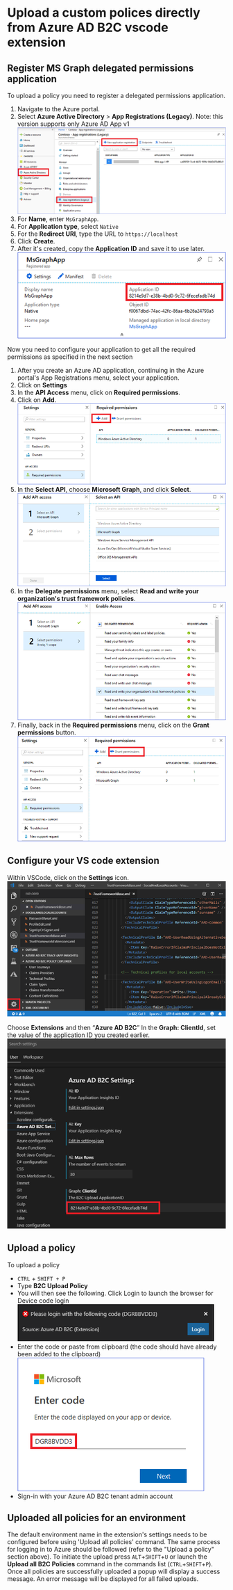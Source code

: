 # Upload a custom polices directly from Azure AD B2C vscode extension

## Register MS Graph delegated permissions application
To upload a policy you need to register a delegated permissions application.

1. Navigate to the Azure portal.
1. Select **Azure Active Directory** > **App Registrations (Legacy)**. Note: this version supports only Azure AD App v1
    ![App registration](media/ms-graph-app-registration.png)
1. For **Name**, enter `MsGraphApp`.
1. For **Application type**, select `Native`
1. For the **Redirect URI**, type the URL to `https://localhost`
1. Click **Create**. 
1. After it's created, copy the **Application ID** and save it to use later.
    ![App ID](media/ms-graph-app-id.png)

Now you need to configure your application to get all the required permissions as specified in the next section
1. After you create an Azure AD application, continuing in the Azure portal's App Registrations menu, select your application.
1. Click on **Settings**
1. In the **API Access** menu, click on **Required permissions**. 
1. Click on **Add**.
    ![App add permissions](media/ms-graph-app-permissions1.png)
1. In the **Select API**, choose  **Microsoft Graph**, and click **Select**.
    ![Choose MS Graph](media/ms-graph-app-permissions2.png)
1. In the **Delegate permissions** menu, select **Read and write your organization's trust framework policies**.
    ![Add MS Graph](media/ms-graph-app-permissions3.png)
1. Finally, back in the **Required permissions** menu, click on the **Grant permissions** button.
    ![policy-upload-app-grant-admin-conset.png](media/ms-graph-app-permissions4.png)

## Configure your VS code extension 
Within VSCode, click on the **Settings** icon.
![Settings](media/vscode-settings.png)

Choose **Extensions** and then “**Azure AD B2C**” 
In the **Graph: ClientId**, set the value of the application ID you created earlier.
![vscode-settings-msgraph.png](media/vscode-settings-msgraph.png)

## Upload a policy
To upload a policy
- `CTRL` + `SHIFT + P`
- Type **B2C Upload Policy**
- You will then see the following. Click Login to launch the browser for Device code login
    ![Sign-in](media/policy-upload-singin1.png)
- Enter the code or paste from clipboard (the code should have already been added to the clipboard)
    ![Sign-in](media/policy-upload-singin2.png)
- Sign-in with your Azure AD B2C tenant admin account

## Uploaded all policies for an environment
The default environment name in the extension's settings needs to be configured before using 'Upload all policies' command.
The same process for logging in to Azure should be followed (refer to the "Upload a policy" section above).
To initiate the upload press `ALT`+`SHIFT`+`U` or launch the **Upload all B2C Policies** command in the commands list (`CTRL`+`SHIFT`+`P`).
Once all policies are successfully uploaded a popup will display a success message. An error message will be displayed for all failed uploads. 
